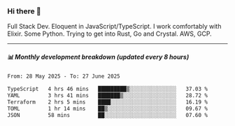 ### Hi there 👋

Full Stack Dev. Eloquent in JavaScript/TypeScript. I work comfortably with Elixir. Some Python. Trying to get into Rust, Go and Crystal. AWS, GCP.

***

##### 📊 Monthly development breakdown (updated every 8 hours)

<!--START_SECTION:waka-->

```txt
From: 28 May 2025 - To: 27 June 2025

TypeScript   4 hrs 46 mins   █████████▒░░░░░░░░░░░░░░░   37.03 %
YAML         3 hrs 41 mins   ███████▒░░░░░░░░░░░░░░░░░   28.72 %
Terraform    2 hrs 5 mins    ████░░░░░░░░░░░░░░░░░░░░░   16.19 %
TOML         1 hr 14 mins    ██▒░░░░░░░░░░░░░░░░░░░░░░   09.67 %
JSON         58 mins         ██░░░░░░░░░░░░░░░░░░░░░░░   07.60 %
```

<!--END_SECTION:waka-->
